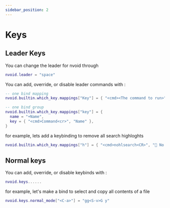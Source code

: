 ```yaml
---
sidebar_position: 2
---
```


# Keys 

## Leader Keys

You can change the leader for nvoid through
```lua
nvoid.leader = "space"
```

You can add, override, or disable leader commands with :
```lua
-- one bind mapping
nvoid.builtin.which_key.mappings["Key"] = { "<cmd><The command to run>", "Name" }, 

-- one bind group
nvoid.builtin.which_key.mappings["key"] = {
  name = "+Name",
  key = { "<cmd>Command<cr>", "Name" },
}
```

for example, lets add a keybinding to remove all search highloghts
```lua
nvoid.builtin.which_key.mappings["h"] = { "<cmd>nohlsearch<CR>", " No Highlight" }
```

## Normal keys

You can add, override, or disable keybinds with :
```lua
nvoid.keys......
```

for example, let's make a bind to select and copy all contents of a file
```lua
nvoid.keys.normal_mode["<C-a>"] = "gg<S-v>G y"
```
